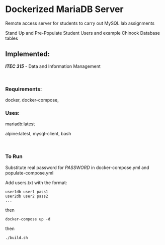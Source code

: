 # Dockerized MariaDB Server

Remote access server for students to carry out MySQL lab assignments

Stand Up and Pre-Populate Student Users and example Chinook Database tables

## Implemented: 

***ITEC 315*** - Data and Information Management


<br/>

### Requirements:

docker, docker-compose, 

### Uses:

mariadb:latest

alpine:latest, mysql-client, bash

<br/>

### To Run

Substitute real password for *PASSWORD* in docker-compose.yml and populate-compose.yml

Add users.txt with the format:
```
user1db user1 pass1
user2db user2 pass2
...
```

then

`docker-compose up -d`

then

`./build.sh`
